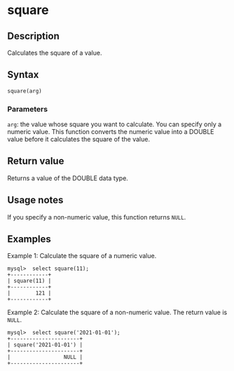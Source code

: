 ---
---

# square

## Description

Calculates the square of a value.

## Syntax

```Haskell
square(arg)
```

### Parameters

`arg`: the value whose square you want to calculate. You can specify only a numeric value. This function converts the numeric value into a DOUBLE value before it calculates the square of the value.

## Return value

Returns a value of the DOUBLE data type.

## Usage notes

If you specify a non-numeric value, this function returns `NULL`.

## Examples

Example 1: Calculate the square of a numeric value.

```Plain
mysql>  select square(11);
+------------+
| square(11) |
+------------+
|        121 |
+------------+
```

Example 2: Calculate the square of a non-numeric value. The return value is `NULL`.

```Plain
mysql>  select square('2021-01-01');
+----------------------+
| square('2021-01-01') |
+----------------------+
|                 NULL |
+----------------------+
```
